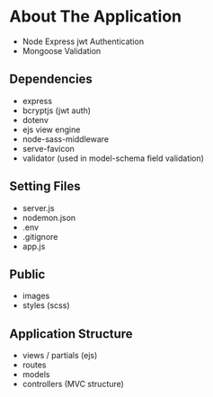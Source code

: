 # About The Application

- Node Express jwt Authentication
- Mongoose Validation

## Dependencies

- express
- bcryptjs (jwt auth)
- dotenv
- ejs view engine
- node-sass-middleware
- serve-favicon
- validator (used in model-schema field validation)

## Setting Files

- server.js
- nodemon.json
- .env
- .gitignore
- app.js

## Public

- images
- styles (scss)

## Application Structure

- views / partials (ejs)
- routes
- models
- controllers (MVC structure)
